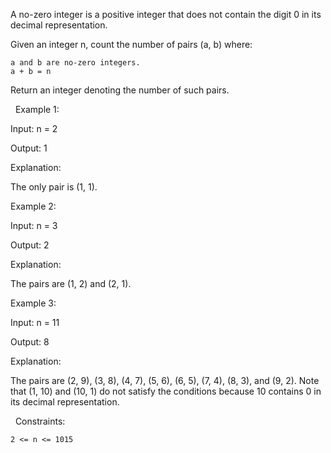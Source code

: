 A no-zero integer is a positive integer that does not contain the digit 0 in its decimal representation.

Given an integer n, count the number of pairs (a, b) where:


	a and b are no-zero integers.
	a + b = n


Return an integer denoting the number of such pairs.

 
Example 1:


Input: n = 2

Output: 1

Explanation:

The only pair is (1, 1).


Example 2:


Input: n = 3

Output: 2

Explanation:

The pairs are (1, 2) and (2, 1).


Example 3:


Input: n = 11

Output: 8

Explanation:

The pairs are (2, 9), (3, 8), (4, 7), (5, 6), (6, 5), (7, 4), (8, 3), and (9, 2). Note that (1, 10) and (10, 1) do not satisfy the conditions because 10 contains 0 in its decimal representation.


 
Constraints:


	2 <= n <= 1015

